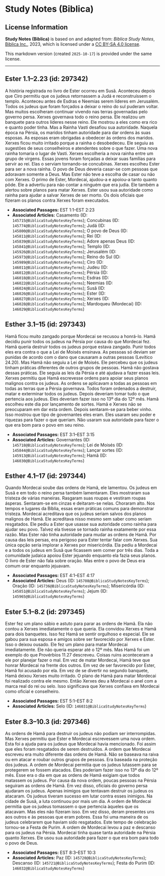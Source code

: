 # Study Notes (Biblica)

## License Information

**Study Notes (Biblica)** is based on and adapted from: _Biblica Study Notes_, [Biblica Inc.](https://www.biblica.com/), 2023, which is licensed under a [CC BY-SA 4.0 license](https://creativecommons.org/licenses/by-sa/4.0/legalcode.en).

This markdown version (created `2025-10-17`) is provided under the same license.



--------------------------------

## Ester 1.1–2.23 (id: 297342)

A história registrada no livro de Ester ocorreu em Susã. Aconteceu depois que Ciro permitiu que os judeus retornassem a Judá e reconstruíssem o templo. Aconteceu antes de Esdras e Neemias serem líderes em Jerusalém. Todos os judeus que foram forçados a deixar o reino do sul puderam voltar. Mas muitos escolheram continuar vivendo nas terras governadas pelo governo persa. Xerxes governava todo o reino persa. Ele realizou um banquete para outros líderes nesse reino. Ele mostrou a eles como era rico e quanto poder tinha. Mas a Rainha Vasti desafiou sua autoridade. Naquela época na Pérsia, os maridos tinham autoridade para dar ordens às suas esposas. As esposas eram obrigadas a obedecer às ordens dos maridos. Xerxes ficou muito irritado porque a rainha o desobedeceu. Ele seguiu as sugestões de seus conselheiros e atendentes sobre o que fazer. Uma nova rainha tomaria o lugar de Vasti. Xerxes escolheria a nova rainha entre um grupo de virgens. Essas jovens foram forçadas a deixar suas famílias para servir ao rei. Elas o serviam tornando\-se concubinas. Xerxes escolheu Ester para ser a nova rainha. O povo de Deus deveria casar\-se com pessoas que adoravam somente a Deus. Mas Ester não teve a escolha de casar ou não com Xerxes. O primo de Ester, Mordecai, ajudou\-a e apoiou\-a tanto quanto pôde. Ele a advertiu para não contar a ninguém que era judia. Ele também a alertou sobre planos para matar Xerxes. Ester usou sua autoridade como rainha para ajudar a salvar Xerxes de ser morto. Os dois oficiais que fizeram os planos contra Xerxes foram executados.

* **Associated Passages:** EST 1:1–EST 2:23
* **Associated Articles:** Casamento (ID: `145715@BiblicaStudyNotesKeyTerms`); Concubinas (ID: `145774@BiblicaStudyNotesKeyTerms`); Judá (ID: `145800@BiblicaStudyNotesKeyTerms`); O povo de Deus (ID: `145811@BiblicaStudyNotesKeyTerms`); Rei (ID: `145839@BiblicaStudyNotesKeyTerms`); Adore apenas Deus (ID: `145841@BiblicaStudyNotesKeyTerms`); Templo (ID: `145926@BiblicaStudyNotesKeyTerms`); Jerusalém (ID: `145973@BiblicaStudyNotesKeyTerms`); Reino do Sul (ID: `145989@BiblicaStudyNotesKeyTerms`); Ciro (ID: `146011@BiblicaStudyNotesKeyTerms`); Judeu (ID: `146012@BiblicaStudyNotesKeyTerms`); Pérsia (ID: `146018@BiblicaStudyNotesKeyTerms`); Esdras (ID: `146022@BiblicaStudyNotesKeyTerms`); Neemias (ID: `146024@BiblicaStudyNotesKeyTerms`); Susã (ID: `146026@BiblicaStudyNotesKeyTerms`); Ester (ID: `146027@BiblicaStudyNotesKeyTerms`); Xerxes (ID: `146028@BiblicaStudyNotesKeyTerms`); Mardoqueu (Mordecai) (ID: `146029@BiblicaStudyNotesKeyTerms`)

## Esther 3.1–15 (id: 297343)

Hamã ficou muito zangado porque Mordecai se recusou a honrá\-lo. Hamã decidiu punir todos os judeus na Pérsia por causa do que Mordecai fez. Hamã queria destruir todos os judeus porque estava zangado. Punir todos eles era contra o que a Lei de Moisés ensinava. As pessoas só deviam ser punidas de acordo com o dano que causaram a outras pessoas (Levítico 24\.20\). Mas Hamã não seguiu a Lei de Moisés. Ele percebeu que os judeus tinham práticas diferentes de outros grupos de pessoas. Hamã não gostava dessas práticas. Ele seguia as leis da Pérsia e até ajudava a fazer essas leis. Xerxes permitiu que Hamã escrevesse ordens para apoiar seus planos malignos contra os judeus. As ordens se aplicavam a todas as pessoas em todas as terras que a Pérsia governava. Todos foram ordenados a destruir, matar e exterminar todos os judeus. Depois deveriam tomar tudo o que pertencia aos judeus. Eles deveriam fazer isso no 13º dia do 12º mês. Hamã escolheu este dia por lançamento de sortes. Hamã e Xerxes não se preocuparam em dar esta ordem. Depois sentaram\-se para beber vinho. Isso mostrou que tipo de governantes eles eram. Eles usaram seu poder e riquezas para fazer o que queriam. Não usaram sua autoridade para fazer o que era bom para o povo em seu reino.

* **Associated Passages:** EST 3:1–EST 3:15
* **Associated Articles:** Governantes (ID: `145718@BiblicaStudyNotesKeyTerms`); Lei de Moisés (ID: `145844@BiblicaStudyNotesKeyTerms`); Lançar sortes (ID: `145913@BiblicaStudyNotesKeyTerms`); Hamã (ID: `146030@BiblicaStudyNotesKeyTerms`)

## Esther 4.1–17 (id: 297344)

Quando Mordecai soube das ordens de Hamã, ele lamentou. Os judeus em Susã e em todo o reino persa também lamentaram. Eles mostraram sua tristeza de várias maneiras. Rasgaram suas roupas e vestiram roupas ásperas. Sentaram\-se em cinzas e deitaram\-se nelas. Choraram alto. Nos tempos e lugares da Bíblia, essas eram práticas comuns para demonstrar tristeza. Mordecai acreditava que os judeus seriam salvos dos planos malignos de Hamã. Ele acreditava nisso mesmo sem saber como seriam resgatados. Ele pediu a Ester que usasse sua autoridade como rainha para ajudar seu povo. Talvez ela tivesse se tornado rainha exatamente por essa razão. Mas Ester não tinha autoridade para mudar as ordens de Hamã. Por causa das leis persas, era perigoso para Ester tentar falar com Xerxes. Sua única opção seria implorar a Xerxes por misericórdia. Ela pediu a Mordecai e a todos os judeus em Susã que ficassem sem comer por três dias. Toda a comunidade judaica apoiou Ester jejuando enquanto ela fazia seus planos. O livro de Ester não fala sobre oração. Mas entre o povo de Deus era comum orar enquanto jejuavam.

* **Associated Passages:** EST 4:1–EST 4:17
* **Associated Articles:** Deus (ID: `145708@BiblicaStudyNotesKeyTerms`); Oração (ID: `145736@BiblicaStudyNotesKeyTerms`); Misericórdia (ID: `145851@BiblicaStudyNotesKeyTerms`); Jejum (ID: `145965@BiblicaStudyNotesKeyTerms`)

## Ester 5.1–8.2 (id: 297345)

Ester fez um plano sábio e astuto para parar as ordens de Hamã. Ela não contou a Xerxes imediatamente o que queria. Ela convidou Xerxes e Hamã para dois banquetes. Isso fez Hamã se sentir orgulhoso e especial. Ele se gabou para sua esposa e amigos sobre ser favorecido por Xerxes e Ester. Isso o deixou ousado. Ele fez um plano para matar Mordecai imediatamente. Ele não queria esperar até o 12º mês. Mas Hamã foi um exemplo do que Provérbios 11\.27 descreveu. Coisas ruins aconteceram a ele por planejar fazer o mal. Em vez de matar Mordecai, Hamã teve que honrar Mordecai na frente dos outros. Em vez de ser favorecido por Ester, Hamã foi acusado por ela. Em vez de se divertir no segundo banquete, Hamã deixou Xerxes muito irritado. O plano de Hamã para matar Mordecai foi realizado contra ele mesmo. Então Xerxes deu a Mordecai o anel com a marca real do rei ou selo. Isso significava que Xerxes confiava em Mordecai como oficial e conselheiro.

* **Associated Passages:** EST 5:1–EST 8:2
* **Associated Articles:** Selo (ID: `146031@BiblicaStudyNotesKeyTerms`)

## Ester 8.3–10.3 (id: 297346)

As ordens de Hamã para destruir os judeus não podiam ser interrompidas. Mas Xerxes permitiu que Ester e Mordecai escrevessem uma nova ordem. Esta foi a ajuda para os judeus que Mordecai havia mencionado. Foi assim que eles foram resgatados de serem destruídos. A ordem que Mordecai escreveu era muito diferente das ordens de Hamã. Não se baseava na raiva ou em atacar e roubar outros grupos de pessoas. Era baseada na proteção dos judeus. A ordem de Mordecai permitia que os judeus lutassem para se protegerem se fossem atacados. Eles poderiam fazer isso no 13º dia do 12º mês. Esse era o dia em que as ordens de Hamã exigiam que todos matassem os judeus. Por causa da nova ordem, poucas pessoas na Pérsia seguiram as ordens de Hamã. Em vez disso, oficiais do governo persa ajudaram os judeus. Apenas inimigos que tentavam destruir os judeus os atacaram. Os judeus tiveram sucesso em lutar contra esses inimigos. Na cidade de Susã, a luta continuou por mais um dia. A ordem de Mordecai permitia que os judeus tomassem o que pertencia àqueles que os atacavam. Mas eles não fizeram isso. Em vez disso, deram presentes uns aos outros e às pessoas que eram pobres. Essa foi uma maneira de os judeus celebrarem que haviam sido resgatados. Este tempo de celebração tornou\-se a Festa de Purim. A ordem de Mordecai levou a paz e descanso para os judeus na Pérsia. Mordecai tinha quase tanta autoridade na Pérsia quanto Xerxes. Ele usou sua autoridade para fazer o que era bom para todo o povo de Deus.

* **Associated Passages:** EST 8:3–EST 10:3
* **Associated Articles:** Paz (ID: `145720@BiblicaStudyNotesKeyTerms`); Descanso (ID: `145721@BiblicaStudyNotesKeyTerms`); Festa do Purim (ID: `146032@BiblicaStudyNotesKeyTerms`)

